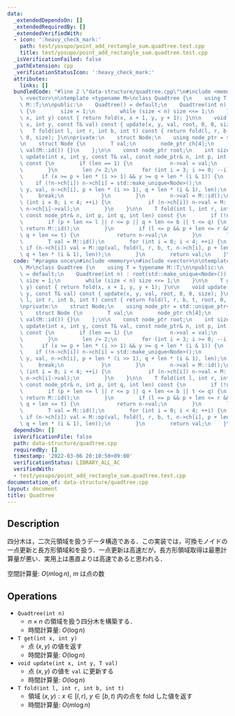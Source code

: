 ```yaml
---
data:
  _extendedDependsOn: []
  _extendedRequiredBy: []
  _extendedVerifiedWith:
  - icon: ':heavy_check_mark:'
    path: test/yosupo/point_add_rectangle_sum.quadtree.test.cpp
    title: test/yosupo/point_add_rectangle_sum.quadtree.test.cpp
  _isVerificationFailed: false
  _pathExtension: cpp
  _verificationStatusIcon: ':heavy_check_mark:'
  attributes:
    links: []
  bundledCode: "#line 2 \"data-structure/quadtree.cpp\"\n#include <memory>\n#include\
    \ <vector>\n\ntemplate <typename M>\nclass Quadtree {\n    using T = typename\
    \ M::T;\n\npublic:\n    Quadtree() = default;\n    Quadtree(int n) : root(std::make_unique<Node>())\
    \ {\n        size = 1;\n        while (size < n) size <<= 1;\n    }\n\n    T get(int\
    \ x, int y) const { return fold(x, x + 1, y, y + 1); }\n\n    void update(int\
    \ x, int y, const T& val) const { update(x, y, val, root, 0, 0, size); }\n\n \
    \   T fold(int l, int r, int b, int t) const { return fold(l, r, b, t, root, 0,\
    \ 0, size); }\n\nprivate:\n    struct Node;\n    using node_ptr = std::unique_ptr<Node>;\n\
    \n    struct Node {\n        T val;\n        node_ptr ch[4];\n        Node() :\
    \ val(M::id()) {}\n    };\n\n    const node_ptr root;\n    int size;\n\n    void\
    \ update(int x, int y, const T& val, const node_ptr& n, int p, int q, int len)\
    \ const {\n        if (len == 1) {\n            n->val = val;\n            return;\n\
    \        }\n        len /= 2;\n        for (int i = 3; i >= 0; --i) {\n      \
    \      if (x >= p + len * (i >> 1) && y >= q + len * (i & 1)) {\n            \
    \    if (!n->ch[i]) n->ch[i] = std::make_unique<Node>();\n                update(x,\
    \ y, val, n->ch[i], p + len * (i >> 1), q + len * (i & 1), len);\n           \
    \     break;\n            }\n        }\n        n->val = M::id();\n        for\
    \ (int i = 0; i < 4; ++i) {\n            if (n->ch[i]) n->val = M::op(n->val,\
    \ n->ch[i]->val);\n        }\n    }\n\n    T fold(int l, int r, int b, int t,\
    \ const node_ptr& n, int p, int q, int len) const {\n        if (!n) return M::id();\n\
    \        if (p + len <= l || r <= p || q + len <= b || t <= q) {\n           \
    \ return M::id();\n        }\n        if (l <= p && p + len <= r && b <= q &&\
    \ q + len <= t) {\n            return n->val;\n        }\n        len /= 2;\n\
    \        T val = M::id();\n        for (int i = 0; i < 4; ++i) {\n           \
    \ if (n->ch[i]) val = M::op(val, fold(l, r, b, t, n->ch[i], p + len * (i >> 1),\
    \ q + len * (i & 1), len));\n        }\n        return val;\n    }\n};\n"
  code: "#pragma once\n#include <memory>\n#include <vector>\n\ntemplate <typename\
    \ M>\nclass Quadtree {\n    using T = typename M::T;\n\npublic:\n    Quadtree()\
    \ = default;\n    Quadtree(int n) : root(std::make_unique<Node>()) {\n       \
    \ size = 1;\n        while (size < n) size <<= 1;\n    }\n\n    T get(int x, int\
    \ y) const { return fold(x, x + 1, y, y + 1); }\n\n    void update(int x, int\
    \ y, const T& val) const { update(x, y, val, root, 0, 0, size); }\n\n    T fold(int\
    \ l, int r, int b, int t) const { return fold(l, r, b, t, root, 0, 0, size); }\n\
    \nprivate:\n    struct Node;\n    using node_ptr = std::unique_ptr<Node>;\n\n\
    \    struct Node {\n        T val;\n        node_ptr ch[4];\n        Node() :\
    \ val(M::id()) {}\n    };\n\n    const node_ptr root;\n    int size;\n\n    void\
    \ update(int x, int y, const T& val, const node_ptr& n, int p, int q, int len)\
    \ const {\n        if (len == 1) {\n            n->val = val;\n            return;\n\
    \        }\n        len /= 2;\n        for (int i = 3; i >= 0; --i) {\n      \
    \      if (x >= p + len * (i >> 1) && y >= q + len * (i & 1)) {\n            \
    \    if (!n->ch[i]) n->ch[i] = std::make_unique<Node>();\n                update(x,\
    \ y, val, n->ch[i], p + len * (i >> 1), q + len * (i & 1), len);\n           \
    \     break;\n            }\n        }\n        n->val = M::id();\n        for\
    \ (int i = 0; i < 4; ++i) {\n            if (n->ch[i]) n->val = M::op(n->val,\
    \ n->ch[i]->val);\n        }\n    }\n\n    T fold(int l, int r, int b, int t,\
    \ const node_ptr& n, int p, int q, int len) const {\n        if (!n) return M::id();\n\
    \        if (p + len <= l || r <= p || q + len <= b || t <= q) {\n           \
    \ return M::id();\n        }\n        if (l <= p && p + len <= r && b <= q &&\
    \ q + len <= t) {\n            return n->val;\n        }\n        len /= 2;\n\
    \        T val = M::id();\n        for (int i = 0; i < 4; ++i) {\n           \
    \ if (n->ch[i]) val = M::op(val, fold(l, r, b, t, n->ch[i], p + len * (i >> 1),\
    \ q + len * (i & 1), len));\n        }\n        return val;\n    }\n};"
  dependsOn: []
  isVerificationFile: false
  path: data-structure/quadtree.cpp
  requiredBy: []
  timestamp: '2022-03-06 20:10:50+09:00'
  verificationStatus: LIBRARY_ALL_AC
  verifiedWith:
  - test/yosupo/point_add_rectangle_sum.quadtree.test.cpp
documentation_of: data-structure/quadtree.cpp
layout: document
title: Quadtree
---
```


## Description

四分木は，二次元領域を扱うデータ構造である．この実装では，可換モノイドの一点更新と長方形領域和を扱う．一点更新は高速だが，長方形領域取得は最悪計算量が悪い．実用上は愚直よりは高速であると思われる．

空間計算量: $O(m\log n)$, $m$ は点の数

## Operations

- `Quadtree(int n)`
    - $n \times n$ の領域を扱う四分木を構築する．
    - 時間計算量: $O(\log n)$
- `T get(int x, int y)`
    - 点 $(x, y)$ の値を返す
    - 時間計算量: $O(\log n)$
- `void update(int x, int y, T val)`
    - 点 $(x, y)$ の値を `val` に更新する
    - 時間計算量: $O(\log n)$
- `T fold(int l, int r, int b, int t)`
    - 領域 ${(x, y) : x \in [l, r),\ y \in [b, t)}$ 内の点を fold した値を返す
    - 時間計算量: $O(m\log n)$